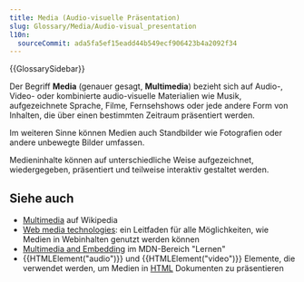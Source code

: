 ```yaml
---
title: Media (Audio-visuelle Präsentation)
slug: Glossary/Media/Audio-visual_presentation
l10n:
  sourceCommit: ada5fa5ef15eadd44b549ecf906423b4a2092f34
---
```


{{GlossarySidebar}}

Der Begriff **Media** (genauer gesagt, **Multimedia**) bezieht sich auf Audio-, Video- oder kombinierte audio-visuelle Materialien wie Musik, aufgezeichnete Sprache, Filme, Fernsehshows oder jede andere Form von Inhalten, die über einen bestimmten Zeitraum präsentiert werden.

Im weiteren Sinne können Medien auch Standbilder wie Fotografien oder andere unbewegte Bilder umfassen.

Medieninhalte können auf unterschiedliche Weise aufgezeichnet, wiedergegeben, präsentiert und teilweise interaktiv gestaltet werden.

## Siehe auch

- [Multimedia](https://en.wikipedia.org/wiki/Multimedia) auf Wikipedia
- [Web media technologies](/de/docs/Web/Media): ein Leitfaden für alle Möglichkeiten, wie Medien in Webinhalten genutzt werden können
- [Multimedia and Embedding](/de/docs/Learn/HTML/Multimedia_and_embedding) im MDN-Bereich "Lernen"
- {{HTMLElement("audio")}} und {{HTMLElement("video")}} Elemente, die verwendet werden, um Medien in [HTML](/de/docs/Glossary/HTML) Dokumenten zu präsentieren
